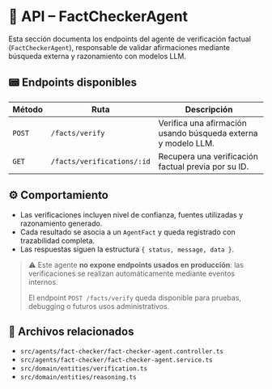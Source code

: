 # 📡 API – FactCheckerAgent

Esta sección documenta los endpoints del agente de verificación factual (`FactCheckerAgent`), responsable de validar afirmaciones mediante búsqueda externa y razonamiento con modelos LLM.

## 📟 Endpoints disponibles

| Método | Ruta                       | Descripción                                                   |
| ------ | -------------------------- | ------------------------------------------------------------- |
| `POST` | `/facts/verify`            | Verifica una afirmación usando búsqueda externa y modelo LLM. |
| `GET`  | `/facts/verifications/:id` | Recupera una verificación factual previa por su ID.           |

## ⚙️ Comportamiento

- Las verificaciones incluyen nivel de confianza, fuentes utilizadas y razonamiento generado.
- Cada resultado se asocia a un `AgentFact` y queda registrado con trazabilidad completa.
- Las respuestas siguen la estructura `{ status, message, data }`.

> ⚠️ Este agente **no expone endpoints usados en producción**: las verificaciones se realizan automáticamente mediante eventos internos.
>
> El endpoint `POST /facts/verify` queda disponible para pruebas, debugging o futuros usos administrativos.

## 📁 Archivos relacionados

- `src/agents/fact-checker/fact-checker-agent.controller.ts`
- `src/agents/fact-checker/fact-checker-agent.service.ts`
- `src/domain/entities/verification.ts`
- `src/domain/entities/reasoning.ts`
